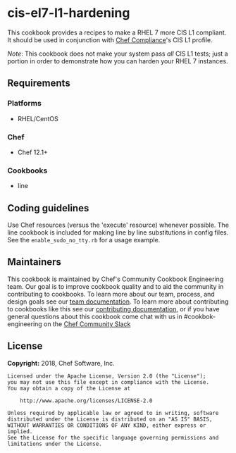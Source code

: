 # cis-el7-l1-hardening

This cookbook provides a recipes to make a RHEL 7 more CIS L1 compliant. It should be used in conjunction with [Chef Compliance](https://www.chef.io/compliance/)'s CIS L1 profile.

*Note*: This cookbook does not make your system pass *all* CIS L1 tests; just a portion in order to demonstrate how you can harden your RHEL 7 instances.

## Requirements

### Platforms

- RHEL/CentOS

### Chef

- Chef 12.1+

### Cookbooks

- line

## Coding guidelines

Use Chef resources (versus the 'execute' resource) whenever possible.  The line cookbook is included for making line by line substitutions in config files.  See the `enable_sudo_no_tty.rb` for
a usage example.


## Maintainers

This cookbook is maintained by Chef's Community Cookbook Engineering team. Our goal is to improve cookbook quality and to aid the community in contributing to cookbooks. To learn more about our team, process, and design goals see our [team documentation](https://github.com/chef-cookbooks/community_cookbook_documentation/blob/master/COOKBOOK_TEAM.MD). To learn more about contributing to cookbooks like this see our [contributing documentation](https://github.com/chef-cookbooks/community_cookbook_documentation/blob/master/CONTRIBUTING.MD), or if you have general questions about this cookbook come chat with us in #cookbok-engineering on the [Chef Community Slack](http://community-slack.chef.io/)

## License

**Copyright:** 2018, Chef Software, Inc.

```
Licensed under the Apache License, Version 2.0 (the "License");
you may not use this file except in compliance with the License.
You may obtain a copy of the License at

    http://www.apache.org/licenses/LICENSE-2.0

Unless required by applicable law or agreed to in writing, software
distributed under the License is distributed on an "AS IS" BASIS,
WITHOUT WARRANTIES OR CONDITIONS OF ANY KIND, either express or implied.
See the License for the specific language governing permissions and
limitations under the License.
```
